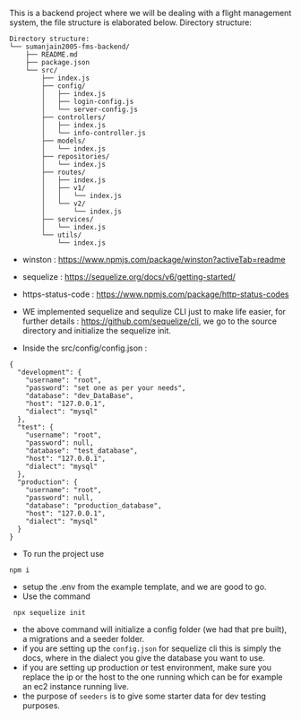 This is a backend project where we will be dealing with a flight management system, the file structure is elaborated below.
Directory structure:
```
Directory structure:
└── sumanjain2005-fms-backend/
    ├── README.md
    ├── package.json
    └── src/
        ├── index.js
        ├── config/
        │   ├── index.js
        │   ├── login-config.js
        │   └── server-config.js
        ├── controllers/
        │   ├── index.js
        │   └── info-controller.js
        ├── models/
        │   └── index.js
        ├── repositories/
        │   └── index.js
        ├── routes/
        │   ├── index.js
        │   ├── v1/
        │   │   └── index.js
        │   └── v2/
        │       └── index.js
        ├── services/
        │   └── index.js
        └── utils/
            └── index.js

```
- winston : https://www.npmjs.com/package/winston?activeTab=readme
- sequelize : https://sequelize.org/docs/v6/getting-started/
- https-status-code : https://www.npmjs.com/package/http-status-codes

- WE implemented sequelize and sequlize CLI just to make life easier, for further details : https://github.com/sequelize/cli, we go to the source directory and initialize the sequelize init.
- Inside the src/config/config.json :
```
{
  "development": {
    "username": "root",
    "password": "set one as per your needs",
    "database": "dev_DataBase",
    "host": "127.0.0.1",
    "dialect": "mysql"
  },
  "test": {
    "username": "root",
    "password": null,
    "database": "test_database",    
    "host": "127.0.0.1",
    "dialect": "mysql"
  },
  "production": {
    "username": "root",
    "password": null,
    "database": "production_database",
    "host": "127.0.0.1",
    "dialect": "mysql"
  }
}
```
- To run the project use
```
npm i
```
- setup the .env from the example template, and we are good to go.
- Use the command
```
 npx sequelize init 
```
- the above command will initialize a config folder (we had that pre built), a migrations and a seeder folder. 
- if you are setting up the `config.json` for sequelize cli this is simply the docs, where in the dialect you give the database you want to use.
- if you are setting up production or test environment, make sure you replace the ip or the host to the one running which can be for example an ec2 instance running live.
- the purpose of `seeders` is to give some starter data for dev testing purposes.
